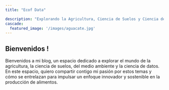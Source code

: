 ```yaml
---
title: "Ecof Data"

description: "Explorando la Agricultura, Ciencia de Suelos y Ciencia de Datos"
cascade:
  featured_image: '/images/aguacate.jpg'
---
```


## Bienvenidos !


Bienvenidos a mi blog, un espacio dedicado a explorar el mundo de la agricultura, la ciencia de suelos, del medio ambiente y la ciencia de datos. En este espacio, quiero compartir contigo mi pasión por estos temas y cómo se entrelazan para impulsar un enfoque innovador y sostenible en la producción de alimentos.


